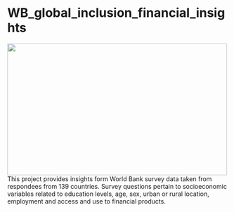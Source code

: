# WB_global_inclusion_financial_insights
<img src="file:///Users/emilyseitz/Desktop/emilyseitz/Global%20Financial%20Inclusion%20Project%20/Analysis/Visualizations/world_ppl.png=" width="500" height="300">
This project provides insights form World Bank survey data taken from respondees from 139 countries.
Survey questions pertain to socioeconomic variables related to education levels, age, sex, urban or rural location, employment and access and use to financial products.
